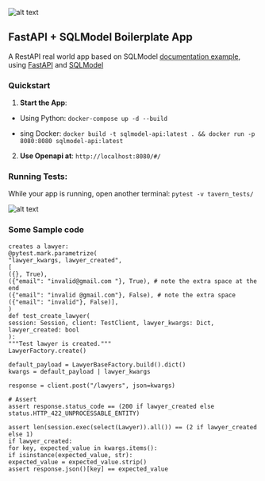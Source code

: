 ![alt text](./img/SQLModel.png)

## FastAPI + SQLModel Boilerplate App

A RestAPI real world app based on SQLModel [documentation example](https://sqlmodel.tiangolo.com/tutorial/), using [FastAPI](https://fastapi.tiangolo.com/) and [SQLModel](https://sqlmodel.tiangolo.com/)

### Quickstart

1.  <b>Start the App</b>:

- Using Python:
  `docker-compose up -d --build`

- sing Docker:
  `docker build -t sqlmodel-api:latest . && docker run -p 8080:8080 sqlmodel-api:latest`

2. <b>Use Openapi at</b>: `http://localhost:8080/#/`

### Running Tests:

While your app is running, open another terminal:
`pytest -v tavern_tests/`

![alt text](./img/SQLModelAPI_openapi.png)

### Some Sample code

```
creates a lawyer:
@pytest.mark.parametrize(
"lawyer_kwargs, lawyer_created",
[
({}, True),
({"email": "invalid@gmail.com "}, True), # note the extra space at the end
({"email": "invalid @gmail.com"}, False), # note the extra space
({"email": "invalid"}, False)],
)
def test_create_lawyer(
session: Session, client: TestClient, lawyer_kwargs: Dict, lawyer_created: bool
):
"""Test lawyer is created."""
LawyerFactory.create()

default_payload = LawyerBaseFactory.build().dict()
kwargs = default_payload | lawyer_kwargs

response = client.post("/lawyers", json=kwargs)

# Assert
assert response.status_code == (200 if lawyer_created else status.HTTP_422_UNPROCESSABLE_ENTITY)

assert len(session.exec(select(Lawyer)).all()) == (2 if lawyer_created else 1)
if lawyer_created:
for key, expected_value in kwargs.items():
if isinstance(expected_value, str):
expected_value = expected_value.strip()
assert response.json()[key] == expected_value
```
